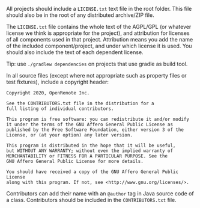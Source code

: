 All projects should include a `LICENSE.txt` text file in the root folder. This file should also be in the root of any distributed archive/ZIP file.

The `LICENSE.txt` file contains the whole text of the AGPL/GPL (or whatever license we think is appropriate for the project), and attribution for licenses of all components used in that project. Attribution means you add the name of the included component/project, and under which license it is used. You should also include the text of each dependent license.

Tip: use `./gradlew dependencies` on projects that use gradle as build tool.

In all source files (except where not appropriate such as property files or test fixtures), include a copyright header:

```
Copyright 2020, OpenRemote Inc.

See the CONTRIBUTORS.txt file in the distribution for a
full listing of individual contributors.

This program is free software: you can redistribute it and/or modify
it under the terms of the GNU Affero General Public License as
published by the Free Software Foundation, either version 3 of the
License, or (at your option) any later version.

This program is distributed in the hope that it will be useful,
but WITHOUT ANY WARRANTY; without even the implied warranty of
MERCHANTABILITY or FITNESS FOR A PARTICULAR PURPOSE. See the
GNU Affero General Public License for more details.

You should have received a copy of the GNU Affero General Public License
along with this program. If not, see <http://www.gnu.org/licenses/>.
```

Contributors can add their name with an `@author` tag in Java source code of a class. Contributors should be included in the `CONTRIBUTORS.txt` file.
